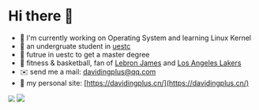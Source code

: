 # Hi there 👋

- 👶 I'm currently working on Operating System and learning Linux Kernel
- 🎒 an undergruate student in [uestc](https://www.uestc.edu.cn/)
- 👯 futrue in uestc to get a master degree
- 🏀 fitness & basketball, fan of [Lebron James](https://www.lebronjames.com/) and [Los Angeles Lakers](https://www.nba.com/lakers/)
- ✉️ send me a mail: davidingplus@qq.com
- 🔎 my personal site: [https://davidingplus.cn/](https://davidingplus.cn/)

<img src="https://github.com/user-attachments/assets/a1020308-a355-4749-ab80-23f820b7ced9" style="zoom: 80%;" />

<img src="https://visitcount.itsvg.in/api?id=DavidingPlus&label=Profile%20Views&color=10&icon=4&pretty=true" />

